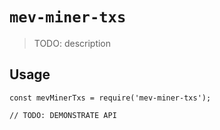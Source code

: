 # `mev-miner-txs`

> TODO: description

## Usage

```
const mevMinerTxs = require('mev-miner-txs');

// TODO: DEMONSTRATE API
```
